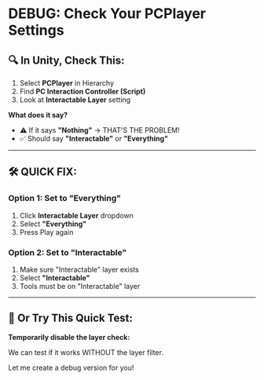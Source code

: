 # DEBUG: Check Your PCPlayer Settings

## 🔍 In Unity, Check This:

1. Select **PCPlayer** in Hierarchy
2. Find **PC Interaction Controller (Script)**
3. Look at **Interactable Layer** setting

**What does it say?**
- ⚠️ If it says **"Nothing"** → THAT'S THE PROBLEM!
- ✅ Should say **"Interactable"** or **"Everything"**

---

## 🛠️ QUICK FIX:

### Option 1: Set to "Everything"
1. Click **Interactable Layer** dropdown
2. Select **"Everything"**
3. Press Play again

### Option 2: Set to "Interactable" 
1. Make sure "Interactable" layer exists
2. Select **"Interactable"**
3. Tools must be on "Interactable" layer

---

## 🎯 Or Try This Quick Test:

**Temporarily disable the layer check:**

We can test if it works WITHOUT the layer filter.

Let me create a debug version for you!
